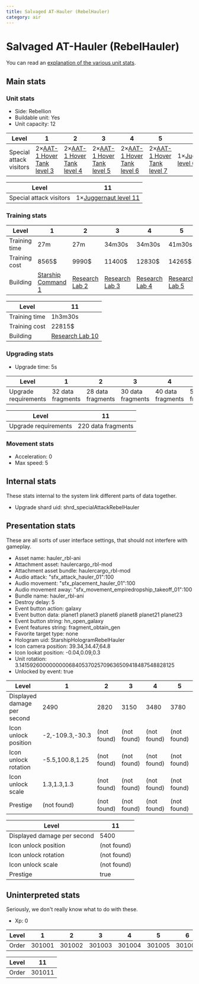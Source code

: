 ```yaml
---
title: Salvaged AT-Hauler (RebelHauler)
category: air
---
```


# Salvaged AT-Hauler (RebelHauler)

You can read an [explanation  of the various unit stats](unitexplained.md).

## Main stats

### Unit stats

  * Side: Rebellion
  * Buildable unit: Yes
  * Unit capacity: 12

|Level                  |1                                      |2                                      |3                                      |4                                      |5                                      |6                                      |7                                      |8                                      |9                                      |10                                      |
|-----------------------|---------------------------------------|---------------------------------------|---------------------------------------|---------------------------------------|---------------------------------------|---------------------------------------|---------------------------------------|---------------------------------------|---------------------------------------|----------------------------------------|
|Special attack visitors|2×[AAT-1 Hover Tank level 3](AAT1.html)|2×[AAT-1 Hover Tank level 4](AAT1.html)|2×[AAT-1 Hover Tank level 5](AAT1.html)|2×[AAT-1 Hover Tank level 6](AAT1.html)|2×[AAT-1 Hover Tank level 7](AAT1.html)|1×[Juggernaut level 6](Juggernaut.html)|1×[Juggernaut level 7](Juggernaut.html)|1×[Juggernaut level 8](Juggernaut.html)|1×[Juggernaut level 9](Juggernaut.html)|1×[Juggernaut level 10](Juggernaut.html)|


|Level                  |11                                      |
|-----------------------|----------------------------------------|
|Special attack visitors|1×[Juggernaut level 11](Juggernaut.html)|


### Training stats

|Level        |1                                           |2                                     |3                                     |4                                     |5                                     |6                                     |7                                     |8                                     |9                                     |10                                     |
|-------------|--------------------------------------------|--------------------------------------|--------------------------------------|--------------------------------------|--------------------------------------|--------------------------------------|--------------------------------------|--------------------------------------|--------------------------------------|---------------------------------------|
|Training time|27m                                         |27m                                   |34m30s                                |34m30s                                |41m30s                                |41m30s                                |49m                                   |49m                                   |56m30s                                |1h                                     |
|Training cost|8565$                                       |9990$                                 |11400$                                |12830$                                |14265$                                |15690$                                |17100$                                |18530$                                |19965$                                |21390$                                 |
|Building     |[Starship Command 1](rebelFleetCommand.html)|[Research Lab 2](rebelOffenseLab.html)|[Research Lab 3](rebelOffenseLab.html)|[Research Lab 4](rebelOffenseLab.html)|[Research Lab 5](rebelOffenseLab.html)|[Research Lab 6](rebelOffenseLab.html)|[Research Lab 7](rebelOffenseLab.html)|[Research Lab 8](rebelOffenseLab.html)|[Research Lab 9](rebelOffenseLab.html)|[Research Lab 10](rebelOffenseLab.html)|


|Level        |11                                     |
|-------------|---------------------------------------|
|Training time|1h3m30s                                |
|Training cost|22815$                                 |
|Building     |[Research Lab 10](rebelOffenseLab.html)|


### Upgrading stats

  * Upgrade time: 5s

|Level               |1                |2                |3                |4                |5                |6                |7                |8                |9                 |10                |
|--------------------|-----------------|-----------------|-----------------|-----------------|-----------------|-----------------|-----------------|-----------------|------------------|------------------|
|Upgrade requirements|32 data fragments|28 data fragments|30 data fragments|40 data fragments|50 data fragments|60 data fragments|70 data fragments|90 data fragments|120 data fragments|160 data fragments|


|Level               |11                |
|--------------------|------------------|
|Upgrade requirements|220 data fragments|


### Movement stats

  * Acceleration: 0
  * Max speed: 5

## Internal stats

These stats internal to the system link different parts of data together.

  * Upgrade shard uid: shrd_specialAttackRebelHauler

## Presentation stats

These are all sorts of user interface settings, that should not interfere with gameplay.

  * Asset name: hauler_rbl-ani
  * Attachment asset: haulercargo_rbl-mod
  * Attachment asset bundle: haulercargo_rbl-mod
  * Audio attack: "sfx_attack_hauler_01":100
  * Audio movement: "sfx_placement_hauler_01":100
  * Audio movement away: "sfx_movement_empiredropship_takeoff_01":100
  * Bundle name: hauler_rbl-ani
  * Destroy delay: 5
  * Event button action: galaxy
  * Event button data: planet1 planet3 planet6 planet8 planet21 planet23
  * Event button string: hn_open_galaxy
  * Event features string: fragment_obtain_gen
  * Favorite target type: none
  * Hologram uid: StarshipHologramRebelHauler
  * Icon camera position: 39.34,34.47,64.8
  * Icon lookat position: -0.04,0.09,0.3
  * Unit rotation: 3.14159260000000006840537025709636509418487548828125
  * Unlocked by event: true

|Level                      |1              |2          |3          |4          |5          |6          |7          |8          |9          |10         |
|---------------------------|---------------|-----------|-----------|-----------|-----------|-----------|-----------|-----------|-----------|-----------|
|Displayed damage per second|2490           |2820       |3150       |3480       |3780       |4110       |4440       |4770       |5070       |5400       |
|Icon unlock position       |-2,-109.3,-30.3|(not found)|(not found)|(not found)|(not found)|(not found)|(not found)|(not found)|(not found)|(not found)|
|Icon unlock rotation       |-5.5,100.8,1.25|(not found)|(not found)|(not found)|(not found)|(not found)|(not found)|(not found)|(not found)|(not found)|
|Icon unlock scale          |1.3,1.3,1.3    |(not found)|(not found)|(not found)|(not found)|(not found)|(not found)|(not found)|(not found)|(not found)|
|Prestige                   |(not found)    |(not found)|(not found)|(not found)|(not found)|(not found)|(not found)|(not found)|(not found)|(not found)|


|Level                      |11         |
|---------------------------|-----------|
|Displayed damage per second|5400       |
|Icon unlock position       |(not found)|
|Icon unlock rotation       |(not found)|
|Icon unlock scale          |(not found)|
|Prestige                   |true       |


## Uninterpreted stats

Seriously, we don't really know what to do with these.

  * Xp: 0

|Level|1     |2     |3     |4     |5     |6     |7     |8     |9     |10    |
|-----|------|------|------|------|------|------|------|------|------|------|
|Order|301001|301002|301003|301004|301005|301006|301007|301008|301009|301010|


|Level|11    |
|-----|------|
|Order|301011|


